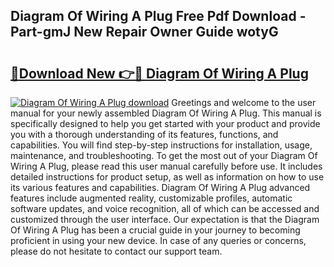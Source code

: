 ## Diagram Of Wiring A Plug Free Pdf Download - Part-gmJ New Repair Owner Guide wotyG

# <h2><a href="http://dfsoo5.blite.top/?on=Diagram+Of+Wiring+A+Plug">🔗Download New 👉🔴 Diagram Of Wiring A Plug</a></h2>

[![Diagram Of Wiring A Plug download](https://i.imgur.com/lujVjoI.png)](http://dfsoo5.blite.top/?on=Diagram+Of+Wiring+A+Plug)
Greetings and welcome to the user manual for your newly assembled Diagram Of Wiring A Plug. This manual is specifically designed to help you get started with your product and provide you with a thorough understanding of its features, functions, and capabilities. You will find step-by-step instructions for installation, usage, maintenance, and troubleshooting. To get the most out of your Diagram Of Wiring A Plug, please read this user manual carefully before use. It includes detailed instructions for product setup, as well as information on how to use its various features and capabilities. Diagram Of Wiring A Plug advanced features include augmented reality, customizable profiles, automatic software updates, and voice recognition, all of which can be accessed and customized through the user interface. Our expectation is that the Diagram Of Wiring A Plug has been a crucial guide in your journey to becoming proficient in using your new device. In case of any queries or concerns, please do not hesitate to contact our support team.
